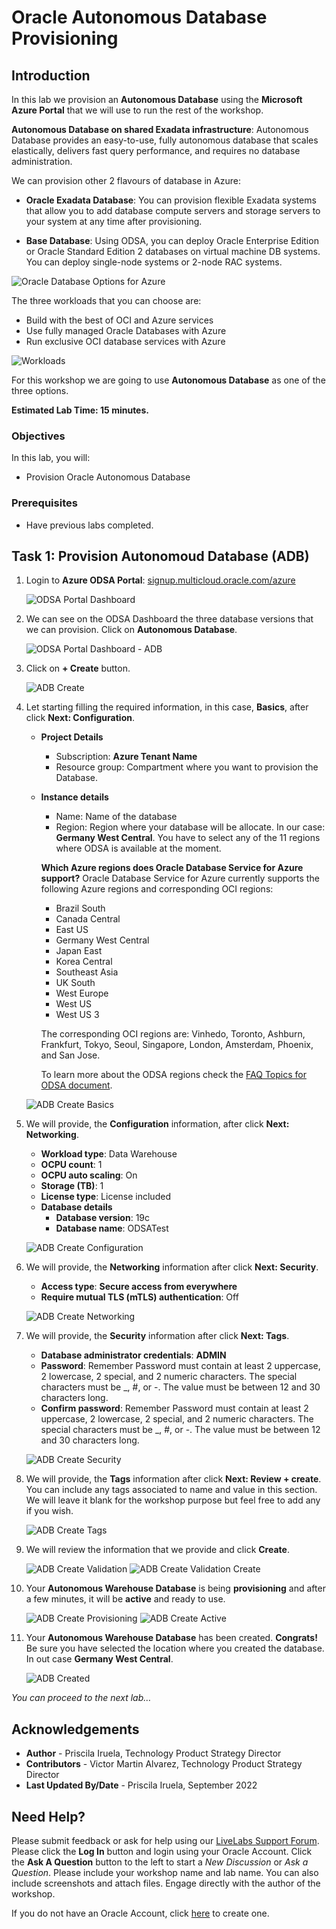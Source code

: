 # Oracle Autonomous Database Provisioning

## Introduction

In this lab we provision an **Autonomous Database** using the **Microsoft Azure Portal** that we will use to run the rest of the workshop. 

**Autonomous Database on shared Exadata infrastructure**: Autonomous Database provides an easy-to-use, fully autonomous database that scales elastically, delivers fast query performance, and requires no database administration.

We can provision other 2 flavours of database in Azure:
- **Oracle Exadata Database**: You can provision flexible Exadata systems that allow you to add database compute servers and storage servers to your system at any time after provisioning.

- **Base Database**: Using ODSA, you can deploy Oracle Enterprise Edition or Oracle Standard Edition 2 databases on virtual machine DB systems. You can deploy single-node systems or 2-node RAC systems.

![Oracle Database Options for Azure](./images/task1/dbs-options.png)

The three workloads that you can choose are:

- Build with the best of OCI and Azure services 
- Use fully managed Oracle Databases with Azure
- Run exclusive OCI database services with Azure

![Workloads](./images/task1/workloads.png)

For this workshop we are going to use **Autonomous Database** as one of the three options. 

**Estimated Lab Time: 15 minutes.**

### Objectives

In this lab, you will:

* Provision Oracle Autonomous Database

### Prerequisites

* Have previous labs completed.

## Task 1: Provision Autonomoud Database (ADB)

1. Login to **Azure ODSA Portal**: [signup.multicloud.oracle.com/azure](https://signup.multicloud.oracle.com/azure)

    ![ODSA Portal Dashboard](./images/task1/odsa-portal-dashboard.png)

2. We can see on the ODSA Dashboard the three database versions that we can provision. Click on **Autonomous Database**.

    ![ODSA Portal Dashboard - ADB](./images/task1/odsa-portal-dashboard-adb.png)

3. Click on **+ Create** button.

    ![ADB Create](./images/task1/adb-create.png)

4. Let starting filling the required information, in this case, **Basics**, after click **Next: Configuration**.
    
    - **Project Details**
        - Subscription: **Azure Tenant Name**
        - Resource group: Compartment where you want to provision the Database.
    - **Instance details**    
        - Name: Name of the database 
        - Region: Region where your database will be allocate. In our case: **Germany West Central**. You have to select any of the 11 regions where ODSA is available at the moment.

        **Which Azure regions does Oracle Database Service for Azure support?**
        Oracle Database Service for Azure currently supports the following Azure regions and corresponding OCI regions:
        - Brazil South
        - Canada Central
        - East US
        - Germany West Central
        - Japan East
        - Korea Central
        - Southeast Asia
        - UK South
        - West Europe
        - West US
        - West US 3
        
        The corresponding OCI regions are: Vinhedo, Toronto, Ashburn, Frankfurt, Tokyo, Seoul, Singapore, London, Amsterdam, Phoenix, and San Jose.

        To learn more about the ODSA regions check the [FAQ Topics for ODSA document](https://www.oracle.com/ie/cloud/azure/oracle-database-for-azure/faq/).

    ![ADB Create Basics](./images/task1/adb-basics.png)

5. We will provide, the **Configuration** information, after click **Next: Networking**.
    
    - **Workload type**: Data Warehouse
    - **OCPU count**: 1
    - **OCPU auto scaling**: On
    - **Storage (TB)**: 1
    - **License type**: License included
    - **Database details**
        - **Database version**: 19c
        - **Database name**: ODSATest

    ![ADB Create Configuration](./images/task1/adb-configuration.png)

6. We will provide, the **Networking** information after click **Next: Security**.
    
    - **Access type**: **Secure access from everywhere**
    - **Require mutual TLS (mTLS) authentication**: Off

    ![ADB Create Networking](./images/task1/adb-networking.png)

7. We will provide, the **Security** information after click **Next: Tags**.
    
    - **Database administrator credentials**: **ADMIN**
    - **Password**: Remember Password must contain at least 2 uppercase, 2 lowercase, 2 special, and 2 numeric characters. The special characters must be _, #, or -. The value must be between 12 and 30 characters long.
    - **Confirm password**: Remember Password must contain at least 2 uppercase, 2 lowercase, 2 special, and 2 numeric characters. The special characters must be _, #, or -. The value must be between 12 and 30 characters long.

    ![ADB Create Security](./images/task1/adb-security.png)

8. We will provide, the **Tags** information after click **Next: Review + create**. You can include any tags associated to name and value in this section. We will leave it blank for the workshop purpose but feel free to add any if you wish.
    
    ![ADB Create Tags](./images/task1/adb-tags.png)

9. We will review the information that we provide and click **Create**.
    
    ![ADB Create Validation](./images/task1/adb-validation.png)
    ![ADB Create Validation Create](./images/task1/adb-validation-create.png)

10. Your **Autonomous Warehouse Database** is being **provisioning** and after a few minutes, it will be **active** and ready to use.

    ![ADB Create Provisioning](./images/task1/adb-provisioning.png)
    ![ADB Create Active](./images/task1/adb-active.png)

11. Your **Autonomous Warehouse Database** has been created. **Congrats!** Be sure you have selected the location where you created the database. In out case **Germany West Central**.

    ![ADB Created](./images/task1/adb-created.png)

*You can proceed to the next lab…*

## Acknowledgements
* **Author** - Priscila Iruela, Technology Product Strategy Director
* **Contributors** - Victor Martin Alvarez, Technology Product Strategy Director
* **Last Updated By/Date** - Priscila Iruela, September 2022

## Need Help?
Please submit feedback or ask for help using our [LiveLabs Support Forum](https://community.oracle.com/tech/developers/categories/livelabsdiscussions). Please click the **Log In** button and login using your Oracle Account. Click the **Ask A Question** button to the left to start a *New Discussion* or *Ask a Question*.  Please include your workshop name and lab name.  You can also include screenshots and attach files.  Engage directly with the author of the workshop.

If you do not have an Oracle Account, click [here](https://profile.oracle.com/myprofile/account/create-account.jspx) to create one.